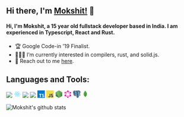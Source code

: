 ## Hi there, I'm [Mokshit!](https://mokshitjain.co) 👋

#### Hi, I'm Mokshit, a 15 year old fullstack developer based in India. I am experienced in Typescript, React and Rust.

- 🏆 Google Code-in '19 Finalist.
- 👨🏽‍💻 I’m currently interested in compilers, rust, and solid.js.
- 💬 Reach out to me [here](mailto:mokshitjain2006@gmail.com).

## Languages and Tools:

<code><img height="20" src="https://www.rust-lang.org/logos/rust-logo-128x128.png"/></code>
<code><img height="20" src="https://raw.githubusercontent.com/github/explore/master/topics/react/react.png"/></code>
<code><img height="20" src="https://nextjs.org/static/favicon/favicon-32x32.png"/></code>
<code><img height="20" src="https://img.icons8.com/color/48/000000/vue-js.png"/></code>
<code><img height="20" src="https://raw.githubusercontent.com/github/explore/master/topics/typescript/typescript.png"/></code>
<code><img height="20" src="https://raw.githubusercontent.com/github/explore/master/topics/javascript/javascript.png"/></code>
<code><img height="20" src="https://raw.githubusercontent.com/github/explore/master/topics/nodejs/nodejs.png"/></code>
<code><img height="20" src="https://raw.githubusercontent.com/github/explore/master/topics/graphql/graphql.png"></code>
<code><img height="20" src="https://raw.githubusercontent.com/github/explore/master/topics/postgresql/postgresql.png"></code>
<code><img height="20" src="https://raw.githubusercontent.com/Mokshit06/Mokshit06/master/assets/mongodb.svg"></code>

![Mokshit's github stats](https://github-readme-stats.vercel.app/api?username=mokshit06&count_private=true&hide=prs&include_all_commits=true)

